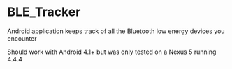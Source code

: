 BLE_Tracker
===========

Android application keeps track of all the Bluetooth low energy devices you encounter

Should work with Android 4.1+ but was only tested on a Nexus 5 running 4.4.4
